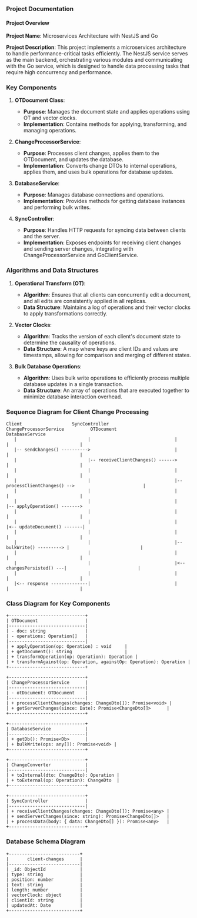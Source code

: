 ### Project Documentation

#### Project Overview

**Project Name**: Microservices Architecture with NestJS and Go

**Project Description**: This project implements a microservices architecture to handle performance-critical tasks efficiently. 
The NestJS service serves as the main backend, orchestrating various modules and communicating with the Go service, which is designed to handle data processing tasks that require high concurrency and performance.

### Key Components

1. **OTDocument Class**:
   - **Purpose**: Manages the document state and applies operations using OT and vector clocks.
   - **Implementation**: Contains methods for applying, transforming, and managing operations.

2. **ChangeProcessorService**:
   - **Purpose**: Processes client changes, applies them to the OTDocument, and updates the database.
   - **Implementation**: Converts change DTOs to internal operations, applies them, and uses bulk operations for database updates.

3. **DatabaseService**:
   - **Purpose**: Manages database connections and operations.
   - **Implementation**: Provides methods for getting database instances and performing bulk writes.

4. **SyncController**:
   - **Purpose**: Handles HTTP requests for syncing data between clients and the server.
   - **Implementation**: Exposes endpoints for receiving client changes and sending server changes, integrating with ChangeProcessorService and GoClientService.

### Algorithms and Data Structures

1. **Operational Transform (OT)**:
   - **Algorithm**: Ensures that all clients can concurrently edit a document, and all edits are consistently applied in all replicas.
   - **Data Structure**: Maintains a log of operations and their vector clocks to apply transformations correctly.

2. **Vector Clocks**:
   - **Algorithm**: Tracks the version of each client's document state to determine the causality of operations.
   - **Data Structure**: A map where keys are client IDs and values are timestamps, allowing for comparison and merging of different states.

3. **Bulk Database Operations**:
   - **Algorithm**: Uses bulk write operations to efficiently process multiple database updates in a single transaction.
   - **Data Structure**: An array of operations that are executed together to minimize database interaction overhead.

   
### Sequence Diagram for Client Change Processing

```
Client                   SyncController               ChangeProcessorService          OTDocument                DatabaseService
   |                           |                                |                          |                           |
   |-- sendChanges() ---------->                                |                          |                           |
   |                           |-- receiveClientChanges() ------>                          |                           |
   |                           |                                |                          |                           |
   |                           |                                |-- processClientChanges() -->                          |
   |                           |                                |                          |                           |
   |                           |                                |                          |-- applyOperation() ------->
   |                           |                                |                          |                           |
   |                           |                                |                          |<-- updateDocument() -------|
   |                           |                                |                          |                           |
   |                           |                                |-- bulkWrite() ---------> |                           |
   |                           |                                |                          |                           |
   |                           |                                |<-- changesPersisted() ---|                           |
   |                           |                                |                          |                           |
   |<-- response --------------|                                |                          |                           |
```


### Class Diagram for Key Components

```
+-----------------------------+
| OTDocument                  |
|-----------------------------|
| - doc: string               |
| - operations: Operation[]   |
|-----------------------------|
| + applyOperation(op: Operation) : void     |
| + getDocument(): string                    |
| + transformOperation(op: Operation): Operation |
| + transformAgainst(op: Operation, againstOp: Operation): Operation |
+-----------------------------+

+-----------------------------+
| ChangeProcessorService      |
|-----------------------------|
| - otDocument: OTDocument    |
|-----------------------------|
| + processClientChanges(changes: ChangeDto[]): Promise<void> |
| + getServerChanges(since: Date): Promise<ChangeDto[]>      |
+-----------------------------+

+-----------------------------+
| DatabaseService             |
|-----------------------------|
| + getDb(): Promise<Db>      |
| + bulkWrite(ops: any[]): Promise<void> |
+-----------------------------+

+-----------------------------+
| ChangeConverter             |
|-----------------------------|
| + toInternal(dto: ChangeDto): Operation |
| + toExternal(op: Operation): ChangeDto  |
+-----------------------------+

+-----------------------------+
| SyncController              |
|-----------------------------|
| + receiveClientChanges(changes: ChangeDto[]): Promise<any> |
| + sendServerChanges(since: string): Promise<ChangeDto[]>   |
| + processData(body: { data: ChangeDto[] }): Promise<any>   |
+-----------------------------+
```

### Database Schema Diagram

```
+---------------------------+
|       client-changes      |
|---------------------------|
| _id: ObjectId             |
| type: string              |
| position: number          |
| text: string              |
| length: number            |
| vectorClock: object       |
| clientId: string          |
| updatedAt: Date           |
+---------------------------+
```